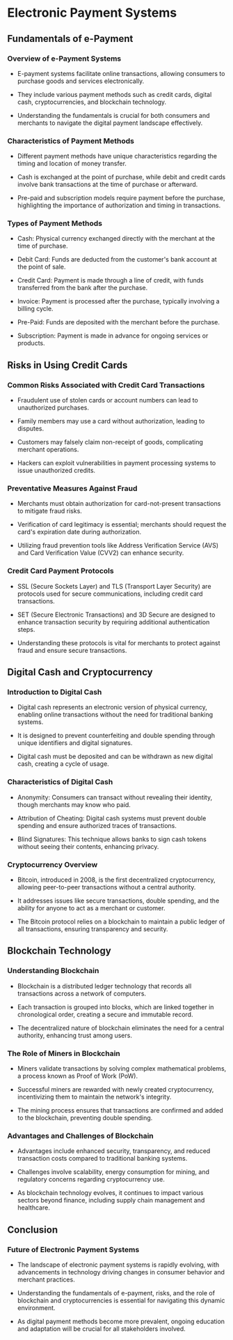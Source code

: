 # Electronic Payment Systems

## Fundamentals of e-Payment

### Overview of e-Payment Systems

- E-payment systems facilitate online transactions, allowing consumers to purchase goods and services electronically.

- They include various payment methods such as credit cards, digital cash, cryptocurrencies, and blockchain technology.

- Understanding the fundamentals is crucial for both consumers and merchants to navigate the digital payment landscape effectively.

### Characteristics of Payment Methods

- Different payment methods have unique characteristics regarding the timing and location of money transfer.

- Cash is exchanged at the point of purchase, while debit and credit cards involve bank transactions at the time of purchase or afterward.

- Pre-paid and subscription models require payment before the purchase, highlighting the importance of authorization and timing in transactions.

### Types of Payment Methods

- Cash: Physical currency exchanged directly with the merchant at the time of purchase.

- Debit Card: Funds are deducted from the customer's bank account at the point of sale.

- Credit Card: Payment is made through a line of credit, with funds transferred from the bank after the purchase.

- Invoice: Payment is processed after the purchase, typically involving a billing cycle.

- Pre-Paid: Funds are deposited with the merchant before the purchase.

- Subscription: Payment is made in advance for ongoing services or products.

## Risks in Using Credit Cards

### Common Risks Associated with Credit Card Transactions

- Fraudulent use of stolen cards or account numbers can lead to unauthorized purchases.

- Family members may use a card without authorization, leading to disputes.

- Customers may falsely claim non-receipt of goods, complicating merchant operations.

- Hackers can exploit vulnerabilities in payment processing systems to issue unauthorized credits.

### Preventative Measures Against Fraud

- Merchants must obtain authorization for card-not-present transactions to mitigate fraud risks.

- Verification of card legitimacy is essential; merchants should request the card's expiration date during authorization.

- Utilizing fraud prevention tools like Address Verification Service (AVS) and Card Verification Value (CVV2) can enhance security.

### Credit Card Payment Protocols

- SSL (Secure Sockets Layer) and TLS (Transport Layer Security) are protocols used for secure communications, including credit card transactions.

- SET (Secure Electronic Transactions) and 3D Secure are designed to enhance transaction security by requiring additional authentication steps.

- Understanding these protocols is vital for merchants to protect against fraud and ensure secure transactions.

## Digital Cash and Cryptocurrency

### Introduction to Digital Cash

- Digital cash represents an electronic version of physical currency, enabling online transactions without the need for traditional banking systems.

- It is designed to prevent counterfeiting and double spending through unique identifiers and digital signatures.

- Digital cash must be deposited and can be withdrawn as new digital cash, creating a cycle of usage.

### Characteristics of Digital Cash

- Anonymity: Consumers can transact without revealing their identity, though merchants may know who paid.

- Attribution of Cheating: Digital cash systems must prevent double spending and ensure authorized traces of transactions.

- Blind Signatures: This technique allows banks to sign cash tokens without seeing their contents, enhancing privacy.

### Cryptocurrency Overview

- Bitcoin, introduced in 2008, is the first decentralized cryptocurrency, allowing peer-to-peer transactions without a central authority.

- It addresses issues like secure transactions, double spending, and the ability for anyone to act as a merchant or customer.

- The Bitcoin protocol relies on a blockchain to maintain a public ledger of all transactions, ensuring transparency and security.

## Blockchain Technology

### Understanding Blockchain

- Blockchain is a distributed ledger technology that records all transactions across a network of computers.

- Each transaction is grouped into blocks, which are linked together in chronological order, creating a secure and immutable record.

- The decentralized nature of blockchain eliminates the need for a central authority, enhancing trust among users.

### The Role of Miners in Blockchain

- Miners validate transactions by solving complex mathematical problems, a process known as Proof of Work (PoW).

- Successful miners are rewarded with newly created cryptocurrency, incentivizing them to maintain the network's integrity.

- The mining process ensures that transactions are confirmed and added to the blockchain, preventing double spending.

### Advantages and Challenges of Blockchain

- Advantages include enhanced security, transparency, and reduced transaction costs compared to traditional banking systems.

- Challenges involve scalability, energy consumption for mining, and regulatory concerns regarding cryptocurrency use.

- As blockchain technology evolves, it continues to impact various sectors beyond finance, including supply chain management and healthcare.

## Conclusion

### Future of Electronic Payment Systems

- The landscape of electronic payment systems is rapidly evolving, with advancements in technology driving changes in consumer behavior and merchant practices.

- Understanding the fundamentals of e-payment, risks, and the role of blockchain and cryptocurrencies is essential for navigating this dynamic environment.

- As digital payment methods become more prevalent, ongoing education and adaptation will be crucial for all stakeholders involved.

